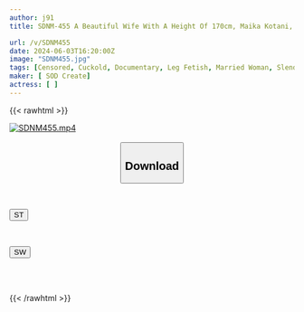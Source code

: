 ```yaml
---
author: j91
title: SDNM-455 A Beautiful Wife With A Height Of 170cm, Maika Kotani, 29 Years Old, With An Exquisite Figure And An Overwhelming Curiosity About Sex Chapter 4 A Beautiful Naked Body That She Has Trained To Be A Wife That Her Husband Can Be Proud Of Is Played With As She Pleases By Another Man In An Immoral, Intense, Full-Body Licking Sex "Please Make Me Feel It All Over My Body…" An Unfaithful Wife With An Insatiable Desire

url: /v/SDNM455
date: 2024-06-03T16:20:00Z
image: "SDNM455.jpg"
tags: [Censored, Cuckold, Documentary, Leg Fetish, Married Woman, Slender, Solowork]
maker: [ SOD Create]
actress: [ ]
---
```



{{< rawhtml >}}

<div class="video" data-videoid="PkVkX6G6xXs0KmO">
    <a href="javascript:;">
        <img src="/v/SDNM455/SDNM455.jpg" width="WIDTH" height="HEIGHT" alt="SDNM455.mp4" loading="lazy">
    </a>
</div>

<script type="text/javascript" src="https://j91.asia/asset/on-demand-st.js"></script>

<br>
  <link rel="stylesheet" href="https://j91.asia/asset/bs5.css">
  
  <center>
  <button class="btn btn-primary" type="button" data-bs-toggle="collapse" data-bs-target=".multi-collapse" aria-expanded="false" aria-controls="multiCollapseExample1 multiCollapseExample2"><h2>Download</h2></button></center>
</p>
<div class="row">
  <div class="col">
    <div class="collapse multi-collapse" id="multiCollapseExample1">
      <div class="card card-body">
	      	      <br>
<div class="buttons">  
<p><a href="/v/SDNM455/st.html" target="_blank"><button class="btn-hover color-3"><i class="fa fa-download"></i> ST</button></a></p></div>
    </div>
  </div>
</div>
  <div class="col">
    <div class="collapse multi-collapse" id="multiCollapseExample2">
      <div class="card card-body">
	      <br>
<div class="buttons">
<p><a href="/v/SDNM455/sw.html" target="_blank"><button class="btn-hover color-2"><i class="fa fa-download"></i> SW</button></a></p></div>
<br><br>
      </div>
    </div>
  </div>
</div>

{{< /rawhtml >}}